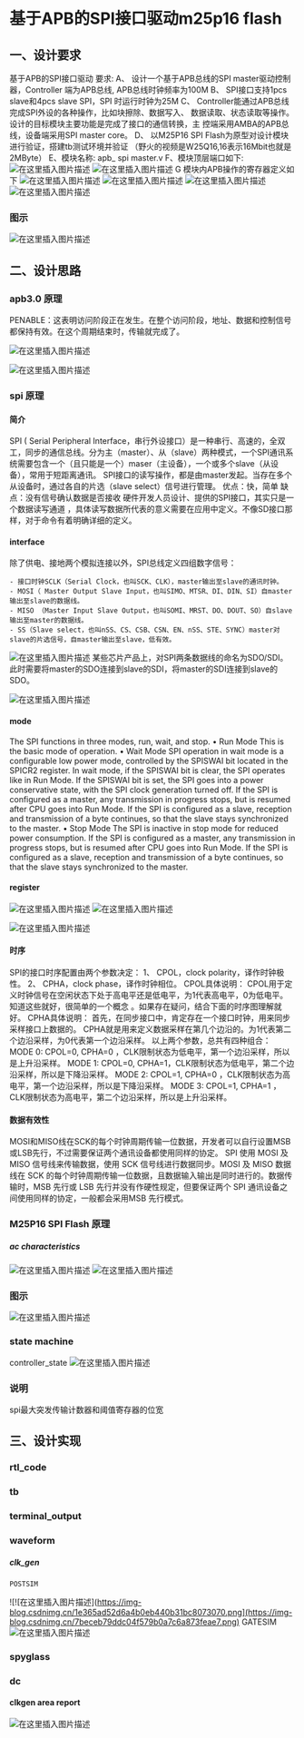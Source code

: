 # 基于APB的SPI接口驱动m25p16 flash

## 一、设计要求
基于APB的SPI接口驱动
要求:
A、
设计一个基于APB总线的SPI master驱动控制器，Controller 端为APB总线,
APB总线时钟频率为100M
B、
SPI接口支持1pcs slave和4pcs slave SPI，SPI 时运行时钟为25M
C、
Controller能通过APB总线完成SPI外设的各种操作，比如块擦除、数据写入、
数据读取、状态读取等操作。设计的目标模块主要功能是完成了接口的通信转换，主
控端采用AMBA的APB总线，设备端采用SPI master core。
D、
以M25P16 SPI Flash为原型对设计模块进行验证，搭建tb测试环境并验证
（野火的视频是W25Q16,16表示16Mbit也就是2MByte）
E、模块名称: apb_ spi master.v
F、模块顶层端口如下:
![在这里插入图片描述](https://img-blog.csdnimg.cn/dd749cf759054ab487834588ef7484ae.png)
![在这里插入图片描述](https://img-blog.csdnimg.cn/8c37310f765648f5ad0b17c466a541d6.png)
G 模块内APB操作的寄存器定义如下
![在这里插入图片描述](https://img-blog.csdnimg.cn/ceb8a3b09f754422b8f2b22f70d5c6ea.png)
![在这里插入图片描述](https://img-blog.csdnimg.cn/f1c94ebdf2c74c62b8cf34b7fe2aa05b.png)
![在这里插入图片描述](https://img-blog.csdnimg.cn/babd68433e454c0a855123e31d333437.png)
![在这里插入图片描述](https://img-blog.csdnimg.cn/5ec2a45777074b2d97090c1166e71e1e.png)
### 图示
![在这里插入图片描述](https://img-blog.csdnimg.cn/93bd3b7df7a6444d84ff4ed69078278d.png)




## 二、设计思路
### apb3.0 原理
PENABLE：这表明访问阶段正在发生。在整个访问阶段，地址、数据和控制信号都保持有效。在这个周期结束时，传输就完成了。

![在这里插入图片描述](https://img-blog.csdnimg.cn/1a3f828aa4b9440ea3df9df3d33a9712.png)

![在这里插入图片描述](https://img-blog.csdnimg.cn/d50a1768a3b44e8eb88286e59c5f62cf.png)


### spi 原理

#### 简介
SPI ( Serial Peripheral Interface，串行外设接口）是一种串行、高速的，全双工，同步的通信总线。分为主（master）、从（slave）两种模式，一个SPI通讯系统需要包含一个（且只能是一个）maser（主设备），一个或多个slave（从设备），常用于短距离通讯。
SPI接口的读写操作，都是由master发起。当存在多个从设备时，通过各自的片选（slave select）信号进行管理。
优点：快，简单
缺点：没有信号确认数据是否接收
硬件开发人员设计、提供的SPI接口，其实只是一个数据读写通道 ，具体读写数据所代表的意义需要在应用中定义。不像SD接口那样，对于命令有着明确详细的定义。
#### interface
除了供电、接地两个模拟连接以外，SPI总线定义四组数字信号：

    - 接口时钟SCLK（Serial Clock，也叫SCK、CLK），master输出至slave的通讯时钟。
    - MOSI（ Master Output Slave Input，也叫SIMO、MTSR、DI、DIN、SI）自master输出至slave的数据线。
    - MISO （Master Input Slave Output，也叫SOMI、MRST、DO、DOUT、SO）自slave输出至master的数据线。
    - SS（Slave select，也叫nSS、CS、CSB、CSN、EN、nSS、STE、SYNC）master对slave的片选信号，自master输出至slave，低有效。

![在这里插入图片描述](https://img-blog.csdnimg.cn/da3acb0d2aba4ad884f9666b7eec697d.png)
某些芯片产品上，对SPI两条数据线的命名为SDO/SDI。此时需要将master的SDO连接到slave的SDI，将master的SDI连接到slave的SDO。

![在这里插入图片描述](https://img-blog.csdnimg.cn/1c4502c51ec44ba78efa7f997a8bfb2c.png)

#### mode
The SPI functions in three modes, run, wait, and stop.
•
Run Mode
This is the basic mode of operation.
•
Wait Mode
SPI operation in wait mode is a configurable low power mode, controlled by the SPISWAI bit
located in the SPICR2 register. In wait mode, if the SPISWAI bit is clear, the SPI operates like in
Run Mode. If the SPISWAI bit is set, the SPI goes into a power conservative state, with the SPI
clock generation turned off. If the SPI is configured as a master, any transmission in progress stops,
but is resumed after CPU goes into Run Mode. If the SPI is configured as a slave, reception and
transmission of a byte continues, so that the slave stays synchronized to the master.
•
Stop Mode
The SPI is inactive in stop mode for reduced power consumption. If the SPI is configured as a
master, any transmission in progress stops, but is resumed after CPU goes into Run Mode. If the
SPI is configured as a slave, reception and transmission of a byte continues, so that the slave stays
synchronized to the master.

#### register
![在这里插入图片描述](https://img-blog.csdnimg.cn/de3d062adc4b46908a3ab1e96707ea88.png)
![在这里插入图片描述](https://img-blog.csdnimg.cn/da06a56a9622403bb9589dfcea4bf033.png)


![在这里插入图片描述](https://img-blog.csdnimg.cn/3fd9d4f26f09452bb086058cc71270c6.png)

#### 时序

SPI的接口时序配置由两个参数决定：
1、 CPOL，clock polarity，译作时钟极性。
2、 CPHA，clock phase，译作时钟相位。
CPOL具体说明：
CPOL用于定义时钟信号在空闲状态下处于高电平还是低电平，为1代表高电平，0为低电平。
知道这些就好，很简单的一个概念 。如果存在疑问，结合下面的时序图理解就好。
CPHA具体说明：
首先，在同步接口中，肯定存在一个接口时钟，用来同步采样接口上数据的。
CPHA就是用来定义数据采样在第几个边沿的。为1代表第二个边沿采样，为0代表第一个边沿采样。
以上两个参数，总共有四种组合：
MODE 0: CPOL=0, CPHA=0 ，CLK限制状态为低电平，第一个边沿采样，所以是上升沿采样。
MODE 1: CPOL=0, CPHA=1，CLK限制状态为低电平，第二个边沿采样，所以是下降沿采样。
MODE 2: CPOL=1, CPHA=0 ，CLK限制状态为高电平，第一个边沿采样，所以是下降沿采样。
MODE 3: CPOL=1, CPHA=1 ，CLK限制状态为高电平，第二个边沿采样，所以是上升沿采样。


#### 数据有效性
MOSI和MISO线在SCK的每个时钟周期传输一位数据，开发者可以自行设置MSB或LSB先行，不过需要保证两个通讯设备都使用同样的协定。
SPI 使用 MOSI 及 MISO 信号线来传输数据，使用 SCK 信号线进行数据同步。MOSI 及 MISO 数据线在 SCK 的每个时钟周期传输一位数据，且数据输入输出是同时进行的。数据传输时，MSB 先行或 LSB 先行并没有作硬性规定，但要保证两个 SPI 通讯设备之间使用同样的协定，一般都会采用MSB 先行模式。

### M25P16 SPI Flash 原理
##### ac characteristics
![在这里插入图片描述](https://img-blog.csdnimg.cn/ef42a6795cae477d929ece90c68aa303.png)
![在这里插入图片描述](https://img-blog.csdnimg.cn/2f8b7e27f1e24b0d90a888058a610de8.png)




### 图示
![在这里插入图片描述](https://img-blog.csdnimg.cn/93bd3b7df7a6444d84ff4ed69078278d.png)

### state machine
controller_state
![在这里插入图片描述](https://img-blog.csdnimg.cn/18d4dc4138b14ad8a3052695f62ece23.png)

### 说明
spi最大突发传输计数器和阈值寄存器的位宽


## 三、设计实现

### rtl_code
### tb

###  terminal_output
### waveform
##### clk_gen
	POSTSIM
![!\[在这里插入图片描述\](https://img-blog.csdnimg.cn/1e365ad52d6a4b0eb440b31bc8073070.png](https://img-blog.csdnimg.cn/7beceb79ddc04f579b0a7c6a873feae7.png)
	GATESIM
![在这里插入图片描述](https://img-blog.csdnimg.cn/54b15bf56d9748a6b71b9f7eb75a67a9.png)



### spyglass
### dc
#### clkgen area report
![在这里插入图片描述](https://img-blog.csdnimg.cn/c07b30f6ae2542149dca4f0967c7b831.png)
